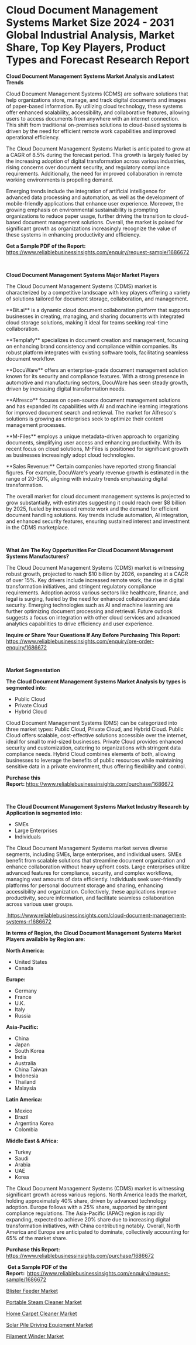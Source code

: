 <p><h1>Cloud Document Management Systems Market Size 2024 - 2031 Global Industrial Analysis, Market Share, Top Key Players, Product Types and Forecast Research Report</h1></p><p><strong>Cloud Document Management Systems Market Analysis and Latest Trends</strong></p>
<p><p>Cloud Document Management Systems (CDMS) are software solutions that help organizations store, manage, and track digital documents and images of paper-based information. By utilizing cloud technology, these systems offer enhanced scalability, accessibility, and collaborative features, allowing users to access documents from anywhere with an internet connection. This shift from traditional on-premises solutions to cloud-based systems is driven by the need for efficient remote work capabilities and improved operational efficiency.</p><p>The Cloud Document Management Systems Market is anticipated to grow at a CAGR of 8.5% during the forecast period. This growth is largely fueled by the increasing adoption of digital transformation across various industries, rising concerns over document security, and regulatory compliance requirements. Additionally, the need for improved collaboration in remote working environments is propelling demand. </p><p>Emerging trends include the integration of artificial intelligence for advanced data processing and automation, as well as the development of mobile-friendly applications that enhance user experience. Moreover, the growing emphasis on environmental sustainability is prompting organizations to reduce paper usage, further driving the transition to cloud-based document management solutions. Overall, the market is poised for significant growth as organizations increasingly recognize the value of these systems in enhancing productivity and efficiency.</p></p>
<p><strong>Get a Sample PDF of the Report:&nbsp;</strong> <a href="https://www.reliablebusinessinsights.com/enquiry/request-sample/1686672?utm_campaign=48&utm_medium=2&utm_source=Github&utm_content=ia&utm_term=16102024&utm_id=cloud-document-management-systems">https://www.reliablebusinessinsights.com/enquiry/request-sample/1686672</a></p>
<p>&nbsp;</p>
<p><strong>Cloud Document Management Systems Major Market Players</strong></p>
<p><p>The Cloud Document Management Systems (CDMS) market is characterized by a competitive landscape with key players offering a variety of solutions tailored for document storage, collaboration, and management. </p><p>**Bit.ai** is a dynamic cloud document collaboration platform that supports businesses in creating, managing, and sharing documents with integrated cloud storage solutions, making it ideal for teams seeking real-time collaboration.</p><p>**Templafy** specializes in document creation and management, focusing on enhancing brand consistency and compliance within companies. Its robust platform integrates with existing software tools, facilitating seamless document workflow.</p><p>**DocuWare** offers an enterprise-grade document management solution known for its security and compliance features. With a strong presence in automotive and manufacturing sectors, DocuWare has seen steady growth, driven by increasing digital transformation needs.</p><p>**Alfresco** focuses on open-source document management solutions and has expanded its capabilities with AI and machine learning integrations for improved document search and retrieval. The market for Alfresco's solutions is growing as enterprises seek to optimize their content management processes.</p><p>**M-Files** employs a unique metadata-driven approach to organizing documents, simplifying user access and enhancing productivity. With its recent focus on cloud solutions, M-Files is positioned for significant growth as businesses increasingly adopt cloud technologies.</p><p>**Sales Revenue:** Certain companies have reported strong financial figures. For example, DocuWare's yearly revenue growth is estimated in the range of 20-30%, aligning with industry trends emphasizing digital transformation.</p><p>The overall market for cloud document management systems is projected to grow substantially, with estimates suggesting it could reach over $8 billion by 2025, fueled by increased remote work and the demand for efficient document handling solutions. Key trends include automation, AI integration, and enhanced security features, ensuring sustained interest and investment in the CDMS marketplace.</p></p>
<p>&nbsp;</p>
<p><strong>What Are The Key Opportunities For Cloud Document Management Systems Manufacturers?</strong></p>
<p><p>The Cloud Document Management Systems (CDMS) market is witnessing robust growth, projected to reach $10 billion by 2026, expanding at a CAGR of over 15%. Key drivers include increased remote work, the rise in digital transformation initiatives, and stringent regulatory compliance requirements. Adoption across various sectors like healthcare, finance, and legal is surging, fueled by the need for enhanced collaboration and data security. Emerging technologies such as AI and machine learning are further optimizing document processing and retrieval. Future outlook suggests a focus on integration with other cloud services and advanced analytics capabilities to drive efficiency and user experience.</p></p>
<p><strong>Inquire or Share Your Questions If Any Before Purchasing This Report:</strong> <a href="https://www.reliablebusinessinsights.com/enquiry/pre-order-enquiry/1686672?utm_campaign=48&utm_medium=2&utm_source=Github&utm_content=ia&utm_term=16102024&utm_id=cloud-document-management-systems">https://www.reliablebusinessinsights.com/enquiry/pre-order-enquiry/1686672</a></p>
<p>&nbsp;</p>
<p><strong>Market Segmentation</strong></p>
<p><strong>The Cloud Document Management Systems Market Analysis by types is segmented into:</strong></p>
<p><ul><li>Public Cloud</li><li>Private Cloud</li><li>Hybrid Cloud</li></ul></p>
<p><p>Cloud Document Management Systems (DMS) can be categorized into three market types: Public Cloud, Private Cloud, and Hybrid Cloud. Public Cloud offers scalable, cost-effective solutions accessible over the internet, ideal for small to mid-sized businesses. Private Cloud provides enhanced security and customization, catering to organizations with stringent data compliance needs. Hybrid Cloud combines elements of both, allowing businesses to leverage the benefits of public resources while maintaining sensitive data in a private environment, thus offering flexibility and control.</p></p>
<p><strong>Purchase this Report:&nbsp;</strong><a href="https://www.reliablebusinessinsights.com/purchase/1686672?utm_campaign=48&utm_medium=2&utm_source=Github&utm_content=ia&utm_term=16102024&utm_id=cloud-document-management-systems">https://www.reliablebusinessinsights.com/purchase/1686672</a></p>
<p>&nbsp;</p>
<p><strong>The Cloud Document Management Systems Market Industry Research by Application is segmented into:</strong></p>
<p><ul><li>SMEs</li><li>Large Enterprises</li><li>Individuals</li></ul></p>
<p><p>The Cloud Document Management Systems market serves diverse segments, including SMEs, large enterprises, and individual users. SMEs benefit from scalable solutions that streamline document organization and enhance collaboration without heavy upfront costs. Large enterprises utilize advanced features for compliance, security, and complex workflows, managing vast amounts of data efficiently. Individuals seek user-friendly platforms for personal document storage and sharing, enhancing accessibility and organization. Collectively, these applications improve productivity, secure information, and facilitate seamless collaboration across various user groups.</p></p>
<p><a href="https://www.reliablebusinessinsights.com/cloud-document-management-systems-r1686672?utm_campaign=48&utm_medium=2&utm_source=Github&utm_content=ia&utm_term=16102024&utm_id=cloud-document-management-systems">&nbsp;https://www.reliablebusinessinsights.com/cloud-document-management-systems-r1686672</a></p>
<p><strong>In terms of Region, the Cloud Document Management Systems Market Players available by Region are:</strong></p>
<p>
    <p> <strong> North America: </strong>
        <ul>
            <li>United States</li>
            <li>Canada</li>
        </ul>
        </p> 
    <p> <strong> Europe: </strong>
        <ul>
            <li>Germany</li>
            <li>France</li>
            <li>U.K.</li>
            <li>Italy</li>
            <li>Russia</li>
        </ul>
        </p> 
    <p> <strong> Asia-Pacific: </strong>
        <ul>
            <li>China</li>
            <li>Japan</li>
            <li>South Korea</li>
            <li>India</li>
            <li>Australia</li>
            <li>China Taiwan</li>
            <li>Indonesia</li>
            <li>Thailand</li>
            <li>Malaysia</li>
        </ul>
        </p> 
    <p> <strong> Latin America: </strong>
        <ul>
            <li>Mexico</li>
            <li>Brazil</li>
            <li>Argentina Korea</li>
            <li>Colombia</li>
        </ul>
        </p> 
    <p> <strong> Middle East & Africa: </strong>
        <ul>
            <li>Turkey</li>
            <li>Saudi</li>
            <li>Arabia</li>
            <li>UAE</li>
            <li>Korea</li>
        </ul>
    </p>
    </p>
<p><p>The Cloud Document Management Systems (CDMS) market is witnessing significant growth across various regions. North America leads the market, holding approximately 40% share, driven by advanced technology adoption. Europe follows with a 25% share, supported by stringent compliance regulations. The Asia-Pacific (APAC) region is rapidly expanding, expected to achieve 20% share due to increasing digital transformation initiatives, with China contributing notably. Overall, North America and Europe are anticipated to dominate, collectively accounting for 65% of the market share.</p></p>
<p><strong>Purchase this Report: </strong><a href="https://www.reliablebusinessinsights.com/purchase/1686672?utm_campaign=48&utm_medium=2&utm_source=Github&utm_content=ia&utm_term=16102024&utm_id=cloud-document-management-systems">https://www.reliablebusinessinsights.com/purchase/1686672</a></p>
<p>&nbsp;<strong>Get a Sample PDF of the Report:&nbsp;&nbsp;</strong><a href="https://www.reliablebusinessinsights.com/enquiry/request-sample/1686672?utm_campaign=48&utm_medium=2&utm_source=Github&utm_content=ia&utm_term=16102024&utm_id=cloud-document-management-systems">https://www.reliablebusinessinsights.com/enquiry/request-sample/1686672</a></p>
<p><strong></strong></p>
<p><p><a href="https://issuu.com/reportprime-2/docs/blister-feeder-market-size-2030.ppt_f3a2d93c741af0?utm_campaign=48&utm_medium=2&utm_source=Github&utm_content=ia&utm_term=16102024&utm_id=cloud-document-management-systems">Blister Feeder Market</a></p><p><a href="https://github.com/Armeladukagjini693/Market-Research-Report-List-1/blob/main/portable-steam-cleaner-market.md?utm_campaign=48&utm_medium=2&utm_source=Github&utm_content=ia&utm_term=16102024&utm_id=cloud-document-management-systems">Portable Steam Cleaner Market</a></p><p><a href="https://github.com/WayneHopkins413/Market-Research-Report-List-1/blob/main/home-carpet-cleaner-market.md?utm_campaign=48&utm_medium=2&utm_source=Github&utm_content=ia&utm_term=16102024&utm_id=cloud-document-management-systems">Home Carpet Cleaner Market</a></p><p><a href="https://www.linkedin.com/pulse/solar-pile-driving-equipment-market-global-insights-regional-izbef?trk=public_post_embed_feed-article-content&utm_campaign=48&utm_medium=2&utm_source=Github&utm_content=ia&utm_term=16102024&utm_id=cloud-document-management-systems">Solar Pile Driving Equipment Market</a></p><p><a href="https://issuu.com/reportprime-2/docs/filament-winder-market-size-2030.pp_c5e58bab0de177?utm_campaign=48&utm_medium=2&utm_source=Github&utm_content=ia&utm_term=16102024&utm_id=cloud-document-management-systems">Filament Winder Market</a></p></p>